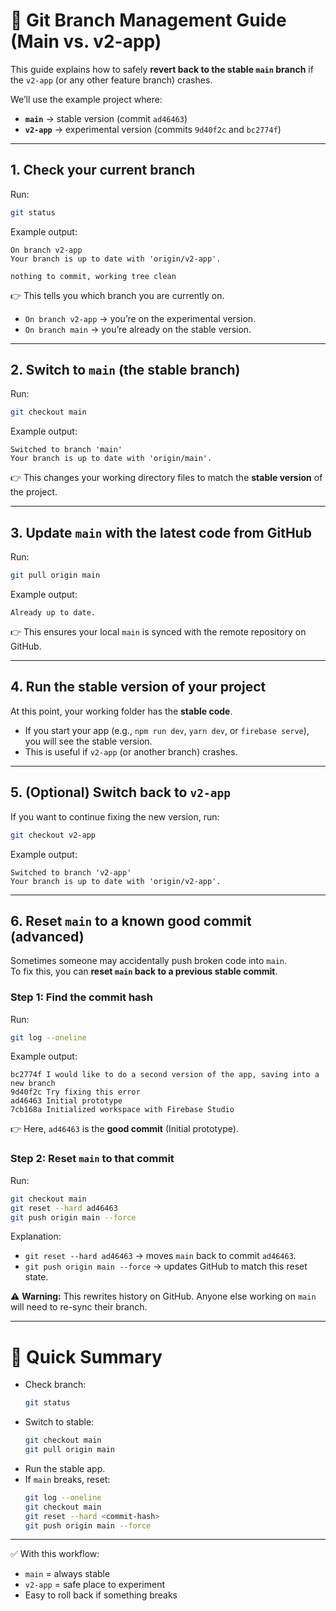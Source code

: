 # 🚀 Git Branch Management Guide (Main vs. v2-app)

This guide explains how to safely **revert back to the stable `main` branch** if the `v2-app` (or any other feature branch) crashes.  

We’ll use the example project where:  
- **`main`** → stable version (commit `ad46463`)  
- **`v2-app`** → experimental version (commits `9d40f2c` and `bc2774f`)  

---

## 1. Check your current branch

Run:
```bash
git status
```

Example output:
```
On branch v2-app
Your branch is up to date with 'origin/v2-app'.

nothing to commit, working tree clean
```

👉 This tells you which branch you are currently on.  
- `On branch v2-app` → you’re on the experimental version.  
- `On branch main` → you’re already on the stable version.  

---

## 2. Switch to `main` (the stable branch)

Run:
```bash
git checkout main
```

Example output:
```
Switched to branch 'main'
Your branch is up to date with 'origin/main'.
```

👉 This changes your working directory files to match the **stable version** of the project.

---

## 3. Update `main` with the latest code from GitHub

Run:
```bash
git pull origin main
```

Example output:
```
Already up to date.
```

👉 This ensures your local `main` is synced with the remote repository on GitHub.  

---

## 4. Run the stable version of your project

At this point, your working folder has the **stable code**.  
- If you start your app (e.g., `npm run dev`, `yarn dev`, or `firebase serve`), you will see the stable version.  
- This is useful if `v2-app` (or another branch) crashes.  

---

## 5. (Optional) Switch back to `v2-app`

If you want to continue fixing the new version, run:
```bash
git checkout v2-app
```

Example output:
```
Switched to branch 'v2-app'
Your branch is up to date with 'origin/v2-app'.
```

---

## 6. Reset `main` to a known good commit (advanced)

Sometimes someone may accidentally push broken code into `main`.  
To fix this, you can **reset `main` back to a previous stable commit**.

### Step 1: Find the commit hash
Run:
```bash
git log --oneline
```

Example output:
```
bc2774f I would like to do a second version of the app, saving into a new branch
9d40f2c Try fixing this error
ad46463 Initial prototype
7cb168a Initialized workspace with Firebase Studio
```

👉 Here, `ad46463` is the **good commit** (Initial prototype).  

### Step 2: Reset `main` to that commit
Run:
```bash
git checkout main
git reset --hard ad46463
git push origin main --force
```

Explanation:  
- `git reset --hard ad46463` → moves `main` back to commit `ad46463`.  
- `git push origin main --force` → updates GitHub to match this reset state.  

⚠️ **Warning:** This rewrites history on GitHub. Anyone else working on `main` will need to re-sync their branch.

---

# 📌 Quick Summary

- Check branch:
  ```bash
  git status
  ```
- Switch to stable:
  ```bash
  git checkout main
  git pull origin main
  ```
- Run the stable app.  
- If `main` breaks, reset:
  ```bash
  git log --oneline
  git checkout main
  git reset --hard <commit-hash>
  git push origin main --force
  ```

---

✅ With this workflow:  
- `main` = always stable  
- `v2-app` = safe place to experiment  
- Easy to roll back if something breaks  
